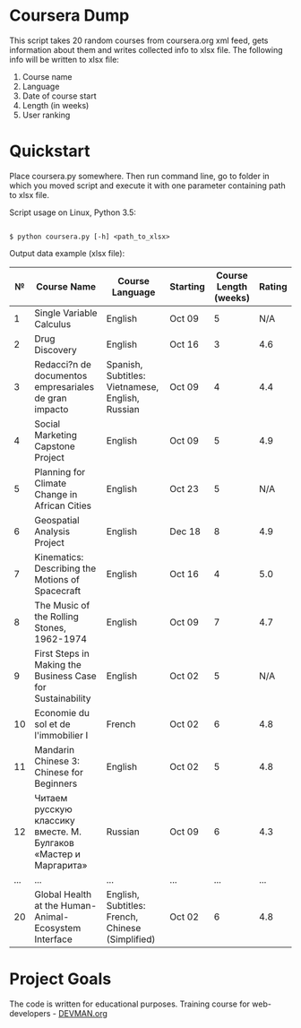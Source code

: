 # Coursera Dump

This script takes 20 random courses from coursera.org xml feed, gets information about them and writes collected info to xlsx file. 
The following info will be written to xlsx file: 
1) Course name
2) Language
3) Date of course start
4) Length (in weeks)
5) User ranking

# Quickstart

Place coursera.py somewhere. Then run command line, go to folder in which you moved script and execute it with one parameter containing path to xlsx file.

Script usage on Linux, Python 3.5:

```#!bash

$ python coursera.py [-h] <path_to_xlsx>

```

Output data example (xlsx file):

| №   | Course Name                                                       | Course Language                                  | Starting | Course Length (weeks) | Rating |
|-----|-------------------------------------------------------------------|--------------------------------------------------|----------|-----------------------|--------|
| 1   | Single Variable Calculus                                          | English                                          | Oct 09   | 5                     | N/A    |
| 2   | Drug Discovery                                                    | English                                          | Oct 16   | 3                     | 4.6    |
| 3   | Redacci?n de documentos empresariales de gran impacto             | Spanish, Subtitles: Vietnamese, English, Russian | Oct 09   | 4                     | 4.4    |
| 4   | Social Marketing Capstone Project                                 | English                                          | Oct 09   | 5                     | 4.9    |
| 5   | Planning for Climate Change in African Cities                     | English                                          | Oct 23   | 5                     | N/A    |
| 6   | Geospatial Analysis Project                                       | English                                          | Dec 18   | 8                     | 4.9    |
| 7   | Kinematics: Describing the Motions of Spacecraft                  | English                                          | Oct 16   | 4                     | 5.0    |
| 8   | The Music of the Rolling Stones, 1962-1974                        | English                                          | Oct 09   | 7                     | 4.7    |
| 9   | First Steps in Making the Business Case for Sustainability        | English                                          | Oct 02   | 5                     | N/A    |
| 10  | Economie du sol et de l'immobilier I                              | French                                           | Oct 02   | 6                     | 4.8    |
| 11  | Mandarin Chinese 3: Chinese for Beginners                         | English                                          | Oct 02   | 5                     | 4.8    |
| 12  | Читаем русскую классику вместе.  М. Булгаков «Мастер и Маргарита» | Russian                                          | Oct 09   | 6                     | 4.3    |
| ... | ...                                                               | ...                                              | ...      | ...                   | ...    |
| 20  | Global Health at the Human-Animal-Ecosystem Interface             | English, Subtitles: French, Chinese (Simplified) | Oct 02   | 6                     | 4.8    |

# Project Goals

The code is written for educational purposes. Training course for web-developers - [DEVMAN.org](https://devman.org)
